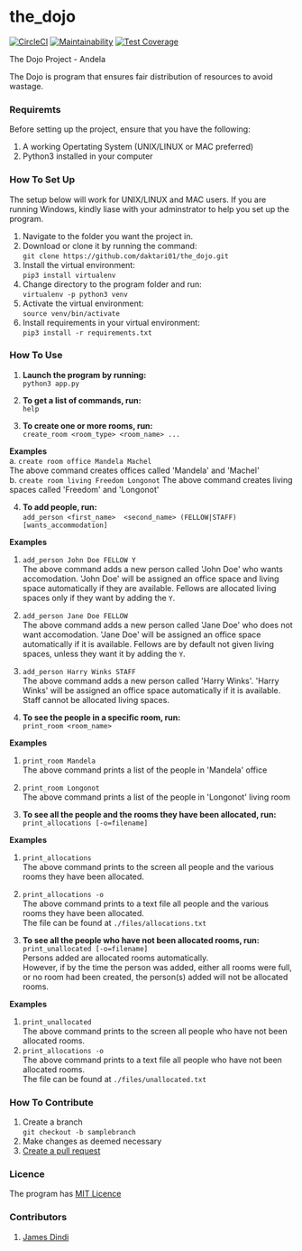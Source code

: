 # the_dojo

[![CircleCI](https://circleci.com/gh/daktari01/the_dojo.svg?style=svg)](https://circleci.com/gh/daktari01/the_dojo)
[![Maintainability](https://api.codeclimate.com/v1/badges/f7da29e64a716b46a869/maintainability)](https://codeclimate.com/github/daktari01/the_dojo/maintainability)
[![Test Coverage](https://api.codeclimate.com/v1/badges/f7da29e64a716b46a869/test_coverage)](https://codeclimate.com/github/daktari01/the_dojo/test_coverage)


The Dojo Project - Andela

The Dojo is program that ensures fair distribution of resources to avoid wastage.

### Requiremts

Before setting up the project, ensure that you have the following:

1. A working Opertating System (UNIX/LINUX or MAC preferred)
2. Python3 installed in your computer

### How To Set Up

The setup below will work for UNIX/LINUX and MAC users. If you are running Windows,
kindly liase with your adminstrator to help you set up the program.

1. Navigate to the folder you want the project in.
2. Download or clone it by running the command:   
`git clone https://github.com/daktari01/the_dojo.git`
3. Install the virtual environment:  
`pip3 install virtualenv`
4. Change directory to the program folder and run:  
`virtualenv -p python3 venv`
5. Activate the virtual environment:  
`source venv/bin/activate`
6. Install requirements in your virtual environment:  
`pip3 install -r requirements.txt`


### How To Use 

1. __Launch the program by running:__    
`python3 app.py`

2. __To get a list of commands, run:__    
`help`

3. __To create one or more rooms, run:__   
`create_room <room_type> <room_name> ...`

__Examples__   
    a. `create room office Mandela Machel`   
        The above command creates offices called 'Mandela' and 'Machel'   
    b. `create room living Freedom Longonot`
        The above command creates living spaces called 'Freedom' and 'Longonot'   

4. __To add people, run:__   
`add_person <first_name>  <second_name> (FELLOW|STAFF) [wants_accommodation]`   

__Examples__   
1. `add_person John Doe FELLOW Y`   
    The above command adds a new person called 'John Doe' who wants accomodation.
    'John Doe' will be assigned an office space and living space automatically if they are available.
    Fellows are allocated living spaces only if they want by adding the `Y`.
2. `add_person Jane Doe FELLOW`   
    The above command adds a new person called 'Jane Doe' who does not want accomodation.
    'Jane Doe' will be assigned an office space automatically if it is available.
    Fellows are by default not given living spaces, unless they want it by adding the `Y`.
3. `add_person Harry Winks STAFF`   
    The above command adds a new person called 'Harry Winks'.
    'Harry Winks' will be assigned an office space automatically if it is available.
    Staff cannot be allocated living spaces.

5. __To see the people in a specific room, run:__   
`print_room <room_name>`   

__Examples__
1. `print_room Mandela`   
    The above command prints a list of the people in 'Mandela' office   
2. `print_room Longonot`   
    The above command prints a list of the people in 'Longonot' living room   
      
6. __To see all the people and the rooms they have been allocated, run:__   
`print_allocations [-o=filename]`   

__Examples__   
1. `print_allocations`   
    The above command prints to the screen all people and the various rooms they have been allocated.   
2. `print_allocations -o`   
    The above command prints to a text file all people and the various rooms they have been allocated.   
    The file can be found at `./files/allocations.txt`   

7. __To see all the people who have not been allocated rooms, run:__   
`print_unallocated [-o=filename]`   
Persons added are allocated rooms automatically.   
However, if by the time the person was added, either all rooms were full, or no room had been created, the person(s) added will not be allocated rooms.    

__Examples__   
1. `print_unallocated`   
    The above command prints to the screen all people who have not been allocated rooms.   
2. `print_allocations -o`   
    The above command prints to a text file all people who have not been allocated rooms.   
    The file can be found at `./files/unallocated.txt`   

### How To Contribute

1. Create a branch    
`git checkout -b samplebranch`
2. Make changes as deemed necessary    
3. [Create a pull request](https://help.github.com/articles/creating-a-pull-request/)

### Licence

The program has [MIT Licence](https://github.com/daktari01/the_dojo/blob/master/LICENSE)


### Contributors

1. [James Dindi](https://github.com/daktari01)





